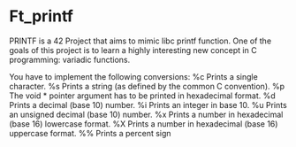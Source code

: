 # Ft_printf
PRINTF is a 42 Project that aims to mimic libc printf function. One of the goals of this project is to learn a highly interesting new concept in C programming: variadic functions.

You have to implement the following conversions:
%c Prints a single character.
%s Prints a string (as defined by the common C convention).
%p The void * pointer argument has to be printed in hexadecimal format.
%d Prints a decimal (base 10) number.
%i Prints an integer in base 10.
%u Prints an unsigned decimal (base 10) number.
%x Prints a number in hexadecimal (base 16) lowercase format.
%X Prints a number in hexadecimal (base 16) uppercase format.
%% Prints a percent sign
